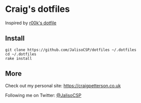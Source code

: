 # Craig's dotfiles

Inspired by [r00k's dotfile](https://github.com/r00k/dotfiles)

## Install

```
git clone https://github.com/JalisoCSP/dotfiles ~/.dotfiles
cd ~/.dotfiles
rake install
```

## More

Check out my personal site: https://craigpetterson.co.uk

Following me on Twitter: [@JalisoCSP](https://twitter.com/JalisoCSP)
